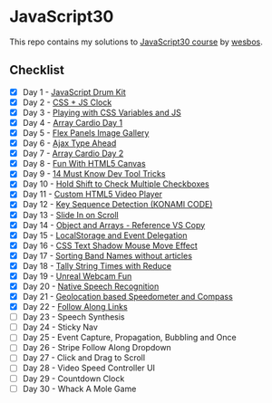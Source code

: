 # JavaScript30

This repo contains my solutions to [JavaScript30 course](https://github.com/wesbos/JavaScript30) by [wesbos](https://github.com/wesbos).

## Checklist

- [x] Day 1 - [JavaScript Drum Kit](https://github.com/berke581/JavaScript30/tree/master/01%20-%20JavaScript%20Drum%20Kit)
- [x] Day 2 - [CSS + JS Clock](https://github.com/berke581/JavaScript30/tree/master/02%20-%20JS%20and%20CSS%20Clock)
- [x] Day 3 - [Playing with CSS Variables and JS](https://github.com/berke581/JavaScript30/tree/master/03%20-%20CSS%20Variables)
- [x] Day 4 - [Array Cardio Day 1](https://github.com/berke581/JavaScript30/tree/master/04%20-%20Array%20Cardio%20Day%201)
- [x] Day 5 - [Flex Panels Image Gallery](https://github.com/berke581/JavaScript30/tree/master/05%20-%20Flex%20Panel%20Gallery)
- [x] Day 6 - [Ajax Type Ahead](https://github.com/berke581/JavaScript30/tree/master/06%20-%20Type%20Ahead)
- [x] Day 7 - [Array Cardio Day 2](https://github.com/berke581/JavaScript30/tree/master/07%20-%20Array%20Cardio%20Day%202)
- [x] Day 8 - [Fun With HTML5 Canvas](https://github.com/berke581/JavaScript30/tree/master/08%20-%20Fun%20with%20HTML5%20Canvas)
- [x] Day 9 - [14 Must Know Dev Tool Tricks](https://github.com/berke581/JavaScript30/tree/master/09%20-%20Dev%20Tools%20Domination)
- [x] Day 10 - [Hold Shift to Check Multiple Checkboxes](https://github.com/berke581/JavaScript30/tree/master/10%20-%20Hold%20Shift%20and%20Check%20Checkboxes)
- [x] Day 11 - [Custom HTML5 Video Player](https://github.com/berke581/JavaScript30/tree/master/11%20-%20Custom%20Video%20Player)
- [x] Day 12 - [Key Sequence Detection (KONAMI CODE)](https://github.com/berke581/JavaScript30/tree/master/12%20-%20Key%20Sequence%20Detection)
- [x] Day 13 - [Slide In on Scroll](https://github.com/berke581/JavaScript30/tree/master/13%20-%20Slide%20in%20on%20Scroll)
- [x] Day 14 - [Object and Arrays - Reference VS Copy](https://github.com/berke581/JavaScript30/tree/master/14%20-%20JavaScript%20References%20VS%20Copying)
- [x] Day 15 - [LocalStorage and Event Delegation](https://github.com/berke581/JavaScript30/tree/master/15%20-%20LocalStorage)
- [x] Day 16 - [CSS Text Shadow Mouse Move Effect](https://github.com/berke581/JavaScript30/tree/master/16%20-%20Mouse%20Move%20Shadow)
- [x] Day 17 - [Sorting Band Names without articles](https://github.com/berke581/JavaScript30/tree/master/17%20-%20Sort%20Without%20Articles)
- [x] Day 18 - [Tally String Times with Reduce](https://github.com/berke581/JavaScript30/tree/master/18%20-%20Adding%20Up%20Times%20with%20Reduce)
- [x] Day 19 - [Unreal Webcam Fun](https://github.com/berke581/JavaScript30/tree/master/19%20-%20Webcam%20Fun)
- [x] Day 20 - [Native Speech Recognition](https://github.com/berke581/JavaScript30/tree/master/20%20-%20Speech%20Detection)
- [x] Day 21 - [Geolocation based Speedometer and Compass](https://github.com/berke581/JavaScript30/tree/master/21%20-%20Geolocation)
- [x] Day 22 - [Follow Along Links](https://github.com/berke581/JavaScript30/tree/master/22%20-%20Follow%20Along%20Link%20Highlighter)
- [ ] Day 23 - Speech Synthesis
- [ ] Day 24 - Sticky Nav
- [ ] Day 25 - Event Capture, Propagation, Bubbling and Once
- [ ] Day 26 - Stripe Follow Along Dropdown
- [ ] Day 27 - Click and Drag to Scroll
- [ ] Day 28 - Video Speed Controller UI
- [ ] Day 29 - Countdown Clock
- [ ] Day 30 - Whack A Mole Game
